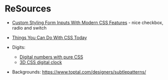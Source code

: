 # ReSources
* [Custom Styling Form Inputs With Modern CSS Features](https://css-tricks.com/custom-styling-form-inputs-with-modern-css-features/) - nice checkbox, radio and switch
* [Things You Can Do With CSS Today](https://www.smashingmagazine.com/2021/02/things-you-can-do-with-css-today/)

* Digits:
  * [Digital numbers with pure CSS](https://codepen.io/zentala/pen/YzpQPzW)
  * [3D CSS digital clock](http://jsfiddle.net/amyseqmedia/8cPa8/)

* Backgrounds: https://www.toptal.com/designers/subtlepatterns/